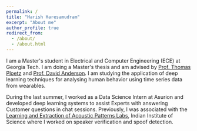 ```yaml
---
permalink: /
title: "Harish Haresamudram"
excerpt: "About me"
author_profile: true
redirect_from: 
  - /about/
  - /about.html
---
```


I am a Master's student in Electrical and Computer Engineering (ECE) at Georgia Tech. I am doing a Master's thesis and am advised by [Prof. Thomas Ploetz](https://www.cc.gatech.edu/people/thomas-ploetz) and [Prof. David Anderson](https://www.ece.gatech.edu/faculty-staff-directory/david-v-anderson). I am studying the application of deep learning techniques for analysing human behavior using time series data from wearables. 

During the last summer, I worked as a Data Science Intern at Asurion and developed deep learning systems to assist Experts with answering Customer questions in chat sessions. Previously, I was associated with the [Learning and Extraction of Acoustic Patterns Labs](http://leap.ee.iisc.ac.in/), Indian Institute of Science where I worked on speaker verification and spoof detection. 